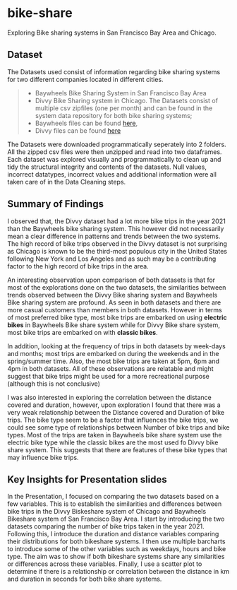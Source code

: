 # bike-share
Exploring Bike sharing systems in San Francisco Bay Area and Chicago.
## Dataset
The Datasets used consist of information regarding bike sharing systems for two different companies located in different cities.
>- Baywheels Bike Sharing System in San Francisco Bay Area
>- Divvy Bike Sharing system in Chicago.
The Datasets consist of multiple csv zipfiles (one per month) and can be found in the system data repository for both bike sharing systems;
>- Baywheels files can be found [here](https://www.lyft.com/bikes/bay-wheels/system-data),
>- Divvy files can be found [here](https://ride.divvybikes.com/system-data)

The Datasets were downloaded programmatically seperately into 2 folders. All the zipped csv files were then unzipped and read into two dataframes. Each dataset was explored visually and programmatically to clean up and tidy the structural integrity and contents of the datasets. Null values, incorrect datatypes, incorrect values and additional information were all taken care of in the Data Cleaning steps.

## Summary of Findings
I observed that, the Divvy dataset had a lot more bike trips in the year 2021 than the Baywheels bike sharing system.
This however did not necessarily mean a clear difference in patterns and trends between the two systems. The high record of bike trips observed in the Divvy dataset is not surprising as Chicago is known to be the third-most populous city in the United States following New York and Los Angeles and as such may be a contributing factor to the high record of bike trips in the area. 

An interesting observation upon comparison of both datasets is that for most of the explorations done on the two datasets, the similarities between trends observed between the Divvy Bike sharing system and Baywheels Bike sharing system are profound. As seen in both datasets and there are more casual customers than members in both datasets. 
However in terms of most preferred bike type, most bike trips are embarked on using **electric bikes** in Baywheels Bike share system while for Divvy Bike share system, most bike trips are embarked on with **classic bikes**.

In addition, looking at the frequency of trips in both datasets by week-days and months; most trips are embarked on during the weekends and in the spring/summer time. Also, the most bike trips are taken at 5pm, 6pm and 4pm in both datasets. All of these observations are relatable and might suggest that bike trips might be used for a more recreational purpose (although this is not conclusive)

I was also interested in exploring the correlation between the distance covered and duration, however, upon exploration I found that there was a very weak relationship between the Distance covered and Duration of bike trips. The bike type seem to be a factor that influences the bike trips, we could see some type of relationships between Number of bike trips and bike types. Most of the trips are taken in Baywheels bike share system use the electric bike type while the classic bikes are the most used fo Divvy bike share system. This suggests that there are features of these bike types that may influence bike trips.

## Key Insights for Presentation slides
In the Presentation, I focused on comparing the two datasets based on a few variables. This is to establish the similarities and differences between bike trips in the Divvy Biskeshare system of Chicago and Baywheels Bikeshare system of San Francisco Bay Area. I start by introducing the two datasets comparing the number of bike trips taken in the year 2021.
Following this, I introduce the duration and distance variables comparing their distributions for both bikeshare systems. I then use multiple barcharts to introduce some of the other variables such as weekdays, hours and bike type. The aim was to show if both bikeshare systems share any similarities or differences across these variables. Finally, I use a scatter plot to determine if there is a relationship or correlation between the distance in km and duration in seconds for both bike share systems.
